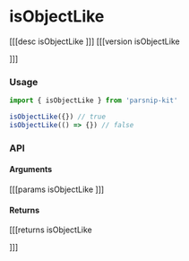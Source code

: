 # isObjectLike
[[[desc isObjectLike
]]]
[[[version isObjectLike
  
]]]
### Usage

```ts
import { isObjectLike } from 'parsnip-kit'

isObjectLike({}) // true
isObjectLike(() => {}) // false
```


### API

#### Arguments
[[[params isObjectLike
]]]
#### Returns
[[[returns isObjectLike

]]]